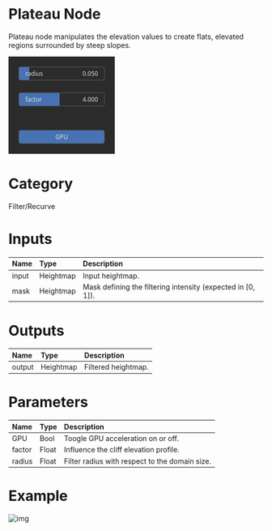 
Plateau Node
============


Plateau node manipulates the elevation values to create flats, elevated regions surrounded by steep slopes.



![img](../../images/nodes/Plateau_settings.png)


# Category


Filter/Recurve
# Inputs

|Name|Type|Description|
| :--- | :--- | :--- |
|input|Heightmap|Input heightmap.|
|mask|Heightmap|Mask defining the filtering intensity (expected in [0, 1]).|

# Outputs

|Name|Type|Description|
| :--- | :--- | :--- |
|output|Heightmap|Filtered heightmap.|

# Parameters

|Name|Type|Description|
| :--- | :--- | :--- |
|GPU|Bool|Toogle GPU acceleration on or off.|
|factor|Float|Influence the cliff elevation profile.|
|radius|Float|Filter radius with respect to the domain size.|

# Example


![img](../../images/nodes/Plateau.png)


